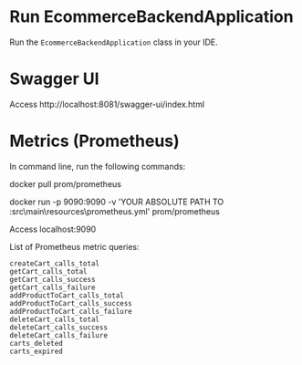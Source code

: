 # Run EcommerceBackendApplication

Run the `EcommerceBackendApplication` class in your IDE.

# Swagger UI
Access http://localhost:8081/swagger-ui/index.html

# Metrics (Prometheus)
In command line, run the following commands:

docker pull prom/prometheus

docker run -p 9090:9090 -v 'YOUR ABSOLUTE PATH TO :src\main\resources\prometheus.yml' prom/prometheus

Access localhost:9090

List of Prometheus metric queries:

    createCart_calls_total
    getCart_calls_total
    getCart_calls_success
    getCart_calls_failure
    addProductToCart_calls_total
    addProductToCart_calls_success
    addProductToCart_calls_failure
    deleteCart_calls_total
    deleteCart_calls_success
    deleteCart_calls_failure
    carts_deleted
    carts_expired



